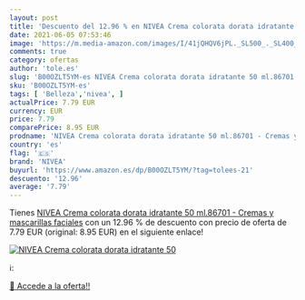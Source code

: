```yaml
---
layout: post
title: 'Descuento del 12.96 % en NIVEA Crema colorata dorata idratante 50'
date: 2021-06-05 07:53:46
image: 'https://m.media-amazon.com/images/I/41jQHQV6jPL._SL500_._SL400_.jpg'
comments: true
category: ofertas
author: 'tole.es'
slug: 'B00OZLT5YM-es NIVEA Crema colorata dorata idratante 50 ml.86701 - Cremas...'
sku: 'B00OZLT5YM-es'
tags: [ 'Belleza','nivea', ]
actualPrice: 7.79 EUR
currency: EUR
price: 7.79
comparePrice: 8.95 EUR
prodname: 'NIVEA Crema colorata dorata idratante 50 ml.86701 - Cremas y mascarillas faciales'
country: 'es'
flag: '🇪🇸'
brand: 'NIVEA'
buyurl: 'https://www.amazon.es/dp/B00OZLT5YM/?tag=tolees-21'
descuento: '12.96'
average: '7.79'
---
```


Tienes [NIVEA Crema colorata dorata idratante 50 ml.86701 - Cremas y mascarillas faciales](https://www.amazon.es/dp/B00OZLT5YM/?tag=tolees-21) con un 12.96 % de descuento con precio de oferta de 7.79 EUR (original: 8.95 EUR) en el siguiente enlace!

[![NIVEA Crema colorata dorata idratante 50](https://m.media-amazon.com/images/I/41jQHQV6jPL._SL500_._SL400_.jpg)](https://www.amazon.es/dp/B00OZLT5YM/?tag=tolees-21)

ℹ️:


[🛒 Accede a la oferta!!](https://www.amazon.es/dp/B00OZLT5YM/?tag=tolees-21)
